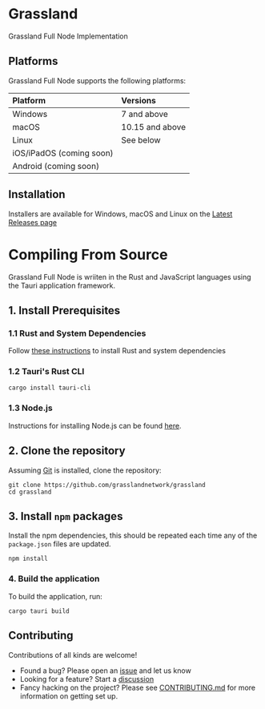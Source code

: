 # Grassland
Grassland Full Node Implementation


## Platforms

Grassland Full Node supports the following platforms:

| Platform                 | Versions        |
| :----------------------- | :-------------- |
| Windows                  | 7 and above     |
| macOS                    | 10.15 and above |
| Linux                    | See below       |
| iOS/iPadOS (coming soon) |                 |
| Android (coming soon)    |                 |


## Installation 

Installers are available for Windows, macOS and Linux on the [Latest Releases page](https://github.com/grasslandnetwork/grassland/releases/latest)



# Compiling From Source 

Grassland Full Node is wriiten in the Rust and JavaScript languages using the Tauri application framework.

## 1. Install Prerequisites 

### 1.1 Rust and System Dependencies
Follow [these instructions](https://tauri.app/v1/guides/getting-started/prerequisites) to install Rust and system dependencies


### 1.2 Tauri's Rust CLI 

    cargo install tauri-cli


### 1.3 Node.js

Instructions for installing Node.js can be found [here](https://nodejs.org/en/download/).


## 2. Clone the repository

Assuming [Git](https://git-scm.com/) is installed, clone the repository:

    git clone https://github.com/grasslandnetwork/grassland
    cd grassland


## 3. Install `npm` packages

Install the npm dependencies, this should be repeated each time any of the `package.json` files are updated.

    npm install


### 4. Build the application

To build the application, run:

    cargo tauri build



## Contributing

Contributions of all kinds are welcome!

* Found a bug? Please open an [issue](https://github.com/grasslandnetwork/grassland/issues/new) and let us know
* Looking for a feature? Start a [discussion](https://github.com/grasslandnetwork/grassland/discussions/new)
* Fancy hacking on the project? Please see [CONTRIBUTING.md](CONTRIBUTING.md) for more information on getting set up.
